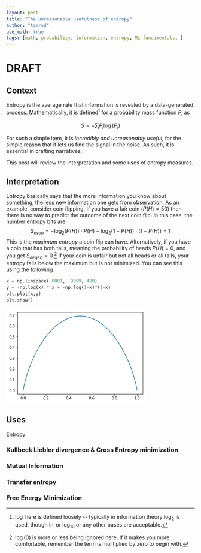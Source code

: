 ```yaml
---
layout: post
title: "The unreasonable usefulness of entropy"
author: "tomrod"
use_math: true
tags: [math, probability, information, entropy, ML fundamentals, ]
---
```

# DRAFT

## Context

Entropy is the average rate that information is revealed by a data-generated process. Mathematically, it is defined[^1] for a probability mass function $P_i$ as

$$S = - \sum_i P_i \log(P_i)$$

For such a simple item, it is *incredibly and unreasonably useful*, for the simple reason that it lets us find the signal in the noise. As such, it is essential in crafting narratives.

This post will review the interpretation and some uses of entropy measures.

## Interpretation
Entropy basically says that the more information you know about something, the less new information one gets from observation. As an example, consider coin flipping. If you have a fair coin ($P(H) = 50%$) then there is no way to predict the outcome of the next coin flip. In this case, the number entropy bits are:
$$S_{even} = -\log_2(P(H)) \cdot P(H) - \log_2(1-P(H))\cdot(1-P(H)) = 1$$
This is the *maximum entropy* a coin flip can have. Alternatively, if you have a coin that has both tails, meaning the probability of heads $P(H)=0$, and you get
$S_{degen} =0$.[^2] If your coin is unfair but not all heads or all tails, your entropy falls below the maximum but is not minimized. 
 You can see this using the following

```python
x = np.linspace(.0001, .9999, 400)
y = -np.log(x) * x + -np.log(1-x)*(1-x)
plt.plot(x,y)
plt.show()
```
![png](/assets/images/20181230_basic_entropy.png)



## Uses
Entropy 


### Kullbeck Liebler divergence & Cross Entropy minimization

### Mutual Information

### Transfer entropy

### Free Energy Minimization

[^1]: $\log$ here is defined loosely -- typically in information theory $\log_2$ is used, though $\ln$ or $\log_{10}$ or any other bases are acceptable.

[^2]: $\log(0)$ is more or less being ignored here. If it makes you more comfortable, remember the term is mulitiplied by zero to begin with.
